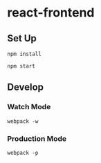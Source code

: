 # react-frontend

## Set Up

```
npm install
```

```
npm start
```

## Develop

### Watch Mode
```
webpack -w
```

### Production Mode
```
webpack -p
```

